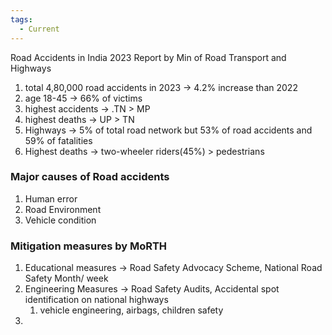 ```yaml
---
tags:
  - Current
---
```

Road Accidents in India 2023 Report by Min of Road Transport and Highways
1. total 4,80,000 road accidents in 2023 -> 4.2% increase than 2022
2. age 18-45 -> 66% of victims
3. highest accidents -> .TN > MP
4. highest deaths -> UP > TN
5. Highways -> 5% of total road network but 53% of road accidents and 59% of fatalities
6. Highest deaths -> two-wheeler riders(45%) > pedestrians

### Major causes of Road accidents
1. Human error
2. Road Environment
3. Vehicle condition

### Mitigation measures by MoRTH
1. Educational measures -> Road Safety Advocacy Scheme, National Road Safety Month/ week
2. Engineering Measures -> Road Safety Audits, Accidental spot identification on national highways
	1. vehicle engineering, airbags, children safety
3. 